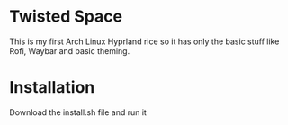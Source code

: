 # Twisted Space
This is my first Arch Linux Hyprland rice so it has only the basic stuff like Rofi, Waybar and basic theming.

# Installation
Download the install.sh file and run it
